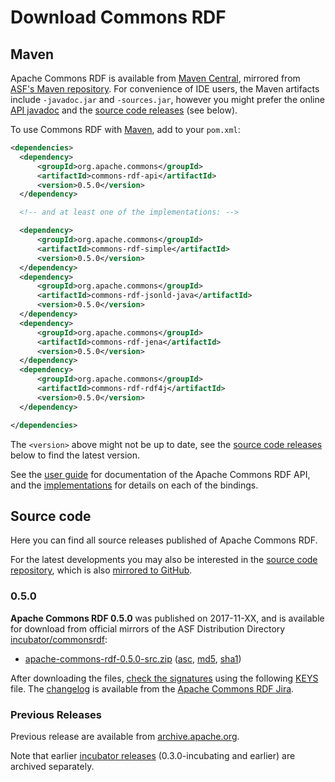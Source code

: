 <!--

    Licensed to the Apache Software Foundation (ASF) under one
    or more contributor license agreements. See the NOTICE file
    distributed with this work for additional information
    regarding copyright ownership. The ASF licenses this file
    to you under the Apache License, Version 2.0 (the
    "License"); you may not use this file except in compliance
    with the License.  You may obtain a copy of the License at

        http://www.apache.org/licenses/LICENSE-2.0

    Unless required by applicable law or agreed to in writing, software
    distributed under the License is distributed on an "AS IS" BASIS,
    WITHOUT WARRANTIES OR CONDITIONS OF ANY KIND, either express or implied.
    See the License for the specific language governing permissions and
    limitations under the License.

-->

# Download Commons RDF


## Maven

Apache Commons RDF is available from
[Maven Central](https://repo.maven.apache.org/maven2/org/apache/commons/commons-rdf-api/),
mirrored from
[ASF's Maven repository](https://repository.apache.org/content/repositories/releases/org/apache/commons/commons-rdf-api/).
For convenience of IDE users, the Maven artifacts include `-javadoc.jar` and
`-sources.jar`, however you might prefer the
online [API javadoc](apidocs/)
and the [source code releases](#Source_code) (see below).

To use Commons RDF with [Maven](https://maven.apache.org/), add to your `pom.xml`:

```xml
<dependencies>
  <dependency>
      <groupId>org.apache.commons</groupId>
      <artifactId>commons-rdf-api</artifactId>
      <version>0.5.0</version>
  </dependency>

  <!-- and at least one of the implementations: -->

  <dependency>
      <groupId>org.apache.commons</groupId>
      <artifactId>commons-rdf-simple</artifactId>
      <version>0.5.0</version>
  </dependency>
  <dependency>
      <groupId>org.apache.commons</groupId>
      <artifactId>commons-rdf-jsonld-java</artifactId>
      <version>0.5.0</version>
  </dependency>
  <dependency>
      <groupId>org.apache.commons</groupId>
      <artifactId>commons-rdf-jena</artifactId>
      <version>0.5.0</version>
  </dependency>
  <dependency>
      <groupId>org.apache.commons</groupId>
      <artifactId>commons-rdf-rdf4j</artifactId>
      <version>0.5.0</version>
  </dependency>

</dependencies>
```

The `<version>` above might not be up to date,
see the [source code releases](#Source_code) below to find the latest version.

See the [user guide](userguide.html) for documentation of the
Apache Commons RDF API, and the [implementations](implementations.html) for
details on each of the bindings.


## Source code

Here you can find all source releases published of Apache Commons RDF.

For the latest developments
you may also be interested in the [source code repository](source-repository.html),
which is also [mirrored to GitHub](http://github.com/apache/commons-rdf).


### 0.5.0

**Apache Commons RDF 0.5.0** was published on 2017-11-XX, and is available for download
from official mirrors of the
ASF Distribution Directory [incubator/commonsrdf](https://www.apache.org/dyn/closer.lua/incubator/commonsrdf/0.5.0/):

* [apache-commons-rdf-0.5.0-src.zip](https://www.apache.org/dyn/closer.lua/incubator/commonsrdf/0.5.0/apache-commons-rdf-0.5.0-src.zip)
  ([asc](https://www.apache.org/dist/incubator/commonsrdf/0.5.0/apache-commons-rdf-0.5.0-src.zip.asc),
  [md5](https://www.apache.org/dist/incubator/commonsrdf/0.5.0/apache-commons-rdf-0.5.0-src.zip.md5),
  [sha1](https://www.apache.org/dist/incubator/commonsrdf/0.5.0/apache-commons-rdf-0.5.0-src.zip.sha1))

After downloading the files, [check the signatures](https://www.apache.org/info/verification.html) 
using the following [KEYS](https://www.apache.org/dist/incubator/commonsrdf/KEYS)
file. The [changelog](https://s.apache.org/rdf-0.3.0)
is available from the [Apache Commons RDF Jira](https://issues.apache.org/jira/browse/COMMONSRDF).

### Previous Releases

Previous release are available from [archive.apache.org](https://archive.apache.org/dist/commons/rdf/).

Note that earlier 
[incubator releases](https://archive.apache.org/dist/incubator/commonsrdf/)
(0.3.0-incubating and earlier) are archived separately. 
